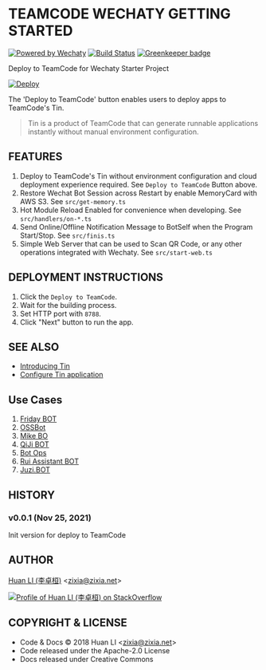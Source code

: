 # TEAMCODE WECHATY GETTING STARTED

[![Powered by Wechaty](https://img.shields.io/badge/Powered%20By-Wechaty-blue.svg)](https://github.com/wechaty/wechaty)
[![Build Status](https://travis-ci.com/teamcode/teamcode-wechaty-getting-started.svg?branch=master)](https://travis-ci.com/teamcode/teamcode-wechaty-getting-started)
[![Greenkeeper badge](https://badges.greenkeeper.io/wechaty/teamcode-wechaty-getting-started.svg)](https://greenkeeper.io/)

Deploy to TeamCode for Wechaty Starter Project

[![Deploy](https://static01.teamcode.com/badge/teamcode-deploy-to-teamcode.svg)](https://teamcode.com/from-url?gitUrl=https://github.com/ninemarks/teamcode-wechaty-getting-started)

The 'Deploy to TeamCode' button enables users to deploy apps to TeamCode's Tin.
> Tin is a product of TeamCode that can generate runnable applications instantly without manual environment configuration.

## FEATURES

1. Deploy to TeamCode's Tin without environment configuration and cloud deployment experience required. See `Deploy to TeamCode` Button above.
1. Restore Wechat Bot Session across Restart by enable MemoryCard with AWS S3. See `src/get-memory.ts`
1. Hot Module Reload Enabled for convenience when developing. See `src/handlers/on-*.ts`
1. Send Online/Offline Notification Message to BotSelf when the Program Start/Stop. See `src/finis.ts`
1. Simple Web Server that can be used to Scan QR Code, or any other operations integrated with Wechaty. See `src/start-web.ts`

## DEPLOYMENT INSTRUCTIONS
1. Click the `Deploy to TeamCode`.
2. Wait for the building process.
3. Set HTTP port with `8788`.
4. Click "Next" button to run the app.

## SEE ALSO
- [Introducing Tin](https://www.teamcode.com/docs/en-US/tin/what-is-tin)
- [Configure Tin application](https://www.teamcode.com/docs/en-US/tin/configure-tin)

## Use Cases

1. [Friday BOT](https://github.com/wechaty/friday)
1. [OSSBot](https://github.com/kaiyuanshe/OSS-bot)
1. [Mike BO](https://github.com/huan/mike-bo)
1. [QiJi BOT](https://github.com/juzibot/qijibot)
1. [Bot Ops](https://github.com/juzibot/botops)
1. [Rui Assistant BOT](https://github.com/juzibot/rui-bot)
1. [Juzi.BOT](https://github.com/juzibot/juzi-bot)

## HISTORY

### v0.0.1 (Nov 25, 2021)

Init version for deploy to TeamCode

## AUTHOR

[Huan LI (李卓桓)](http://linkedin.com/in/zixia) \<zixia@zixia.net\>

[![Profile of Huan LI (李卓桓) on StackOverflow](https://stackexchange.com/users/flair/265499.png)](https://stackexchange.com/users/265499)

## COPYRIGHT & LICENSE

- Code & Docs © 2018 Huan LI \<zixia@zixia.net\>
- Code released under the Apache-2.0 License
- Docs released under Creative Commons
